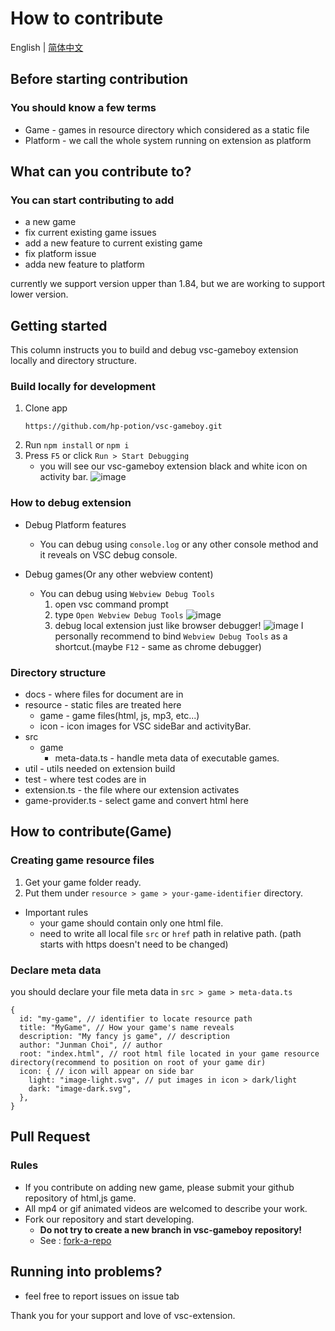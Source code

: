 # How to contribute

English | [简体中文](./translations/CONTRIBUTING.zh_cn.md)

## Before starting contribution
### You should know a few terms
* Game - games in resource directory which considered as a static file
* Platform - we call the whole system running on extension as platform

## What can you contribute to?
### You can start contributing to add
* a new game
* fix current existing game issues
* add a new feature to current existing game
* fix platform issue
* adda new feature to platform

currently we support version upper than 1.84, but we are working to support lower version.

## Getting started
This column instructs you to build and debug vsc-gameboy extension locally and directory structure.

### Build locally for development
1. Clone app
   ```
   https://github.com/hp-potion/vsc-gameboy.git
   ```
3. Run `npm install` or `npm i`
4. Press `F5` or click `Run > Start Debugging`
   * you will see our vsc-gameboy extension black and white icon on activity bar.
    ![image](https://github.com/hp-potion/vsc-gameboy/assets/22022776/3ce0c10e-5898-4867-b404-e3757ab55d09)

### How to debug extension
* Debug Platform features
  * You can debug using `console.log` or any other console method and it reveals on VSC debug console.
 
* Debug games(Or any other webview content)
  * You can debug using `Webview Debug Tools`
    1. open vsc command prompt
    2. type `Open Webview Debug Tools`
      ![image](https://github.com/hp-potion/vsc-gameboy/assets/22022776/8499650c-189e-47ed-8d35-bfeaeeb20638)
    3. debug local extension just like browser debugger!
      ![image](https://github.com/hp-potion/vsc-gameboy/assets/22022776/9ba30d81-2606-4f9f-9721-09702405d824)
  I personally recommend to bind `Webview Debug Tools` as a shortcut.(maybe `F12` - same as chrome debugger)

### Directory structure
* docs - where files for document are in
* resource - static files are treated here
  * game - game files(html, js, mp3, etc...)
  * icon - icon images for VSC sideBar and activityBar.
* src
  * game
    * meta-data.ts - handle meta data of executable games.
* util - utils needed on extension build
* test - where test codes are in
* extension.ts - the file where our extension activates
* game-provider.ts - select game and convert html here

## How to contribute(Game)
### Creating game resource files
1. Get your game folder ready.
2. Put them under `resource > game > your-game-identifier` directory.
* Important rules
  * your game should contain only one html file.
  * need to write all local file `src` or `href` path in relative path. (path starts with https doesn't need to be changed)
 
### Declare meta data
you should declare your file meta data in `src > game > meta-data.ts`
```
{
  id: "my-game", // identifier to locate resource path
  title: "MyGame", // How your game's name reveals
  description: "My fancy js game", // description
  author: "Junman Choi", // author
  root: "index.html", // root html file located in your game resource directory(recommend to position on root of your game dir)
  icon: { // icon will appear on side bar
    light: "image-light.svg", // put images in icon > dark/light
    dark: "image-dark.svg",
  },
}
```

## Pull Request
### Rules
* If you contribute on adding new game, please submit your github repository of html,js game.
* All mp4 or gif animated videos are welcomed to describe your work.
* Fork our repository and start developing.
  * **Do not try to create a new branch in vsc-gameboy repository!**
  * See : [fork-a-repo](https://docs.github.com/get-started/quickstart/fork-a-repo)

## Running into problems?
* feel free to report issues on issue tab

Thank you for your support and love of vsc-extension.
